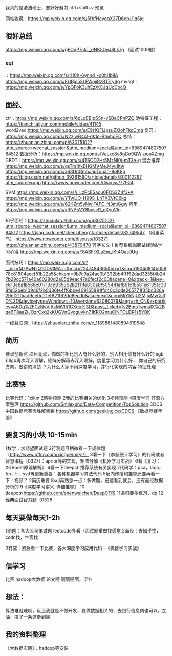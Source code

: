我真的是渣渣硕士，要好好努力
ctrl+shift+v 预览

网站收藏：https://mp.weixin.qq.com/s/5fbfHcyoqX27D6epU1q5jg

## 很好总结
https://mp.weixin.qq.com/s/gFOqP7ckT_dNK5DeJ8hk7g （面试1000题）
### sql
：https://mp.weixin.qq.com/s/ri10h-6ynnd_-c0hi1bIIA
https://mp.weixin.qq.com/s/EUBjc53LFWojiRzRT7ry6g
mysql：https://mp.weixin.qq.com/s/YpQFoK3uhEzXtCJqUcDbcQ


## 面经、
ctr：https://mp.weixin.qq.com/s/6pLoEBIp6Sn-vSBeCPnPZQ
池特征工程：https://tianchi.aliyun.com/mobile/video/41145
word2vec:https://mp.weixin.qq.com/s/E9t1QFiJpsuZXlohFkcCmg
复习：https://mp.weixin.qq.com/s/N2ziwB4i3-dk1p-BtmhdEQ
总结：https://zhuanlan.zhihu.com/p/63075102?utm_source=wechat_session&utm_medium=social&utm_oi=686947480750784512
数据分析：https://mp.weixin.qq.com/s/VaLxc8y8gCo9QW-popXZmg
GBDT：https://mp.weixin.qq.com/s/4T6OD2Hr5MzNI0j-mT3e-g
混合推荐：https://mp.weixin.qq.com/s/qsTm1hkEHGMVMeJ4yuIItw
https://mp.weixin.qq.com/s/x63UnGmbJauTouan-9qK8g
https://blog.csdn.net/github_39261590/article/details/80011229?utm_source=app
https://www.nowcoder.com/discuss/77924

SVM:https://mp.weixin.qq.com/s/j_LzPcESaou0FOS2Z4f3kA
https://mp.weixin.qq.com/s/YTwUO-H99S_LnTXZVtO6kg
https://mp.weixin.qq.com/s/62KZm5yNwiFAFC_N3mjGgw
阿里：https://mp.weixin.qq.com/s/xRNP5VY8bvscl1_oXyuVlg

知乎面经：https://zhuanlan.zhihu.com/p/63075102?utm_source=wechat_session&utm_medium=social&utm_oi=686947480750784512
https://blog.csdn.net/shenziheng1/article/details/82749547 （阿里菜鸟）
https://www.nowcoder.com/discuss/103271
https://zhuanlan.zhihu.com/p/43879470
万字长文！推荐系统岗面试经验&学习心得
  https://mp.weixin.qq.com/s/F8ASFrXLuEm_iK-4Oas9Ug

  面试技巧：https://mp.weixin.qq.com/s?__biz=MzAwNzQ1ODk1MA==&mid=2247484365&idx=1&sn=51904d814b05978c81804acef51b22a5&chksm=9b7c9a24ac0b1332bb4ff192dad3255f4b247b29cc571a40a60280d2a05d9eac47a6fecf2c00&scene=0&xtrack=1&key=c613e8a1b566c01719cd935862b2111fe830a8f505441afb61c18581e61351c308fe52beb109d6f2b0336fe4ff6bbe409165891ffd40c3cde205771f35bc336a29ef21f5ad9ce0d21ef821f62dd8ecdb&ascene=1&uin=MjY5NjU2MjIxMw%3D%3D&devicetype=Windows+10&version=62080079&lang=zh_CN&exportkey=A6Dq%2FCzNyViAkMiVl51GXdo%3D&pass_ticket=%2BmoTwmuIX%2Bqe6T8aaZiJOzrCxq2kKUGVnGvcguvkn71KRO2nruCiNTOLDR1s5YBK

  一线互联网：https://zhuanlan.zhihu.com/c_1189861480894619648
## 简历
难点创新点
项目亮点，你做的相比别人有什么好的，别人相比你有什么好的
xgb和lgb再次深入理解，矩阵分解再去深入理解，度量学习为什么好，
你自己的研究方向，要讲的清楚
？为什么大家不用深度学习，并行化实现的内容
特征处理
## 比赛快
比赛代码：1cikm  2购物预测  2我的比赛相关的优化   3视频预测  4深度学习
 开源方案整理
 https://github.com/Smilexuhc/Data-Competition-TopSolution
 CDCS 中国数据竞赛优胜解集锦
 https://github.com/geekinglcq/CDCS
 《数据竞赛年鉴》

## 要复习的小块 10-15min
1数学：求期望面试题  2行测题目稍微看一下规律题（http://www.offcn.com/xingce/mryl/）
3看一下《李航统计学习》的代码或者智慧编程（0327）：aprior等的实现，矩阵分解《机器学习实战》
6看《复习：XGBoost原理解析》
4看一下deepctr推荐系统有关实现
7代码学：pca，lada，fm，lr，svd等更新重要：各种机器学习算法代码
5反向传播和推导还要再看一下：视频？
2简历重要
8sql再熟悉一点：多做题，迅速看到就会，还有面经数据分析的
9《深度学习讲义-详细推导》
10 deepctr(https://github.com/shenweichen/DeepCTR)
11递归要多练习，dp
12经典面试智力题（0328

## 每天要做每天1-2h
1刷题：各大公司笔试题  leetcode多看（面试题重做找感觉
2面经：去知乎找，csdn找，牛客找

3有空：紧急看一下比赛，各大深度学习应用代码
-《机器学习实战》



## 信学习
比赛
hadoop大数据
论文啊 啊啊啊啊，毕业




## 想法：


算法难就难呗，反正我就是不做开发，要做数据相关的，去银行信息岗也可以，加油，拼了一条道走到黑


## 我的资料整理
《大数据实践》：hadoop等安装


